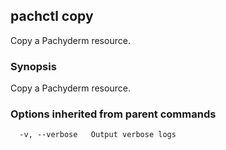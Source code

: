## pachctl copy

Copy a Pachyderm resource.

### Synopsis


Copy a Pachyderm resource.

### Options inherited from parent commands

```
  -v, --verbose   Output verbose logs
```

